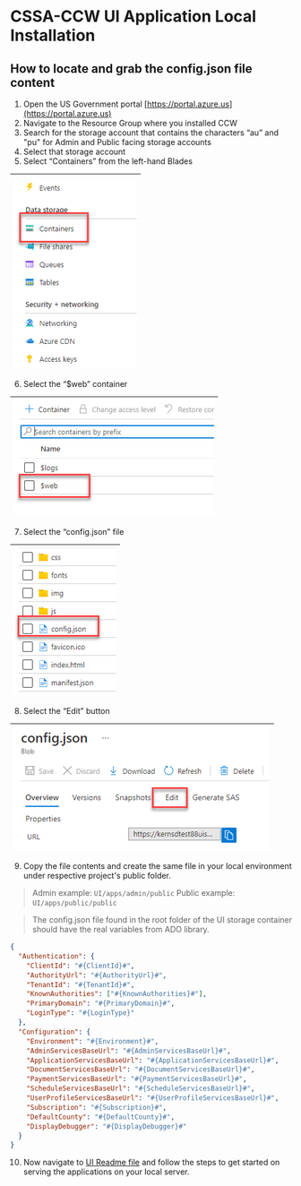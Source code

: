 # CSSA-CCW UI Application Local Installation

## How to locate and grab the config.json file content

1. Open the US Government portal [https://portal.azure.us](https://portal.azure.us)
2. Navigate to the Resource Group where you installed CCW
3. Search for the storage account that contains the characters “au” and "pu" for Admin and Public facing storage accounts
4. Select that storage account
5. Select “Containers” from the left-hand Blades

| ![Step 2](../images/CSSA-CCW-UI-App-Config-Step-02.png) |
|-

6. Select the “$web” container

| ![Step 3](../images/CSSA-CCW-UI-App-Config-Step-03.png) |
|-

7. Select the “config.json” file

| ![Step 4](../images/CSSA-CCW-UI-App-Config-Step-04.png) |
|-

8. Select the “Edit” button

| ![Step 5](../images/CSSA-CCW-UI-App-Config-Step-05.png) |
|-

9. Copy the file contents and create the same file in your local environment under respective project's public folder.

> Admin example: `UI/apps/admin/public`
> Public example: `UI/apps/public/public`

> The config.json file found in the root folder of the UI storage container should have the real variables from ADO library.

```json
{
  "Authentication": {
    "ClientId": "#{ClientId}#",
    "AuthorityUrl": "#{AuthorityUrl}#",
    "TenantId": "#{TenantId}#",
    "KnownAuthorities": ["#{KnownAuthorities}#"],
    "PrimaryDomain": "#{PrimaryDomain}#",
    "LoginType": "#{LoginType}"
  },
  "Configuration": {
    "Environment": "#{Environment}#",
    "AdminServicesBaseUrl": "#{AdminServicesBaseUrl}#",
    "ApplicationServicesBaseUrl": "#{ApplicationServicesBaseUrl}#",
    "DocumentServicesBaseUrl": "#{DocumentServicesBaseUrl}#",
    "PaymentServicesBaseUrl": "#{PaymentServicesBaseUrl}#",
    "ScheduleServicesBaseUrl": "#{ScheduleServicesBaseUrl}#",
    "UserProfileServicesBaseUrl": "#{UserProfileServicesBaseUrl}#",
    "Subscription": "#{Subscription}#",
    "DefaultCounty": "#{DefaultCounty}#",
    "DisplayDebugger": "#{DisplayDebugger}#"
  }
}
```

10. Now navigate to [UI Readme file](../../UI/README.MD) and follow the steps to get started on serving the applications on your local server.



